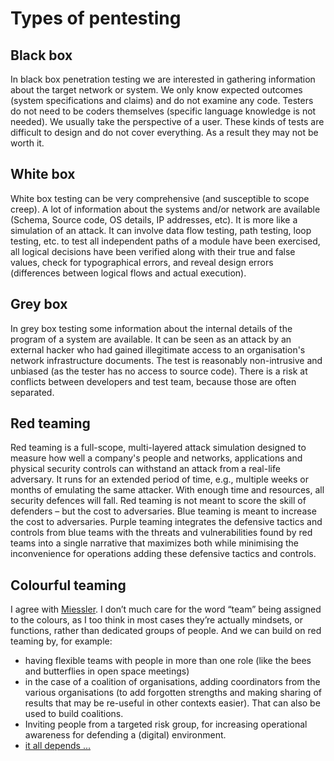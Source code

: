 # Types of pentesting

## Black box

In black box penetration testing we are interested in gathering information about the target network or system. We only know expected outcomes (system specifications and claims) and do not examine any code. Testers do not need to be coders themselves (specific language knowledge is not needed). We usually take the perspective of a user. These kinds of tests are difficult to design and do not cover everything. As a result they may not be worth it.

## White box

White box testing can be very comprehensive (and susceptible to scope creep). A lot of information about the systems and/or network are available (Schema, Source code, OS details, IP addresses, etc). It is more like a simulation of an attack. It can involve data flow testing, path testing, loop testing, etc. to test all independent paths of a module have been exercised, all logical decisions have been verified along with their true and false values, check for typographical errors, and reveal design errors (differences between logical flows and actual execution).

## Grey box

In grey box testing some information about the internal details of the program of a system are available. It can be seen as an attack by an external hacker who had gained illegitimate access to an organisation's network infrastructure documents. The test is reasonably non-intrusive and unbiased (as the tester has no access to source code). There is a risk at conflicts between developers and test team, because those are often separated.

## Red teaming

Red teaming is a full-scope, multi-layered attack simulation designed to measure how well a company's people and networks, applications and physical security controls can withstand an attack from a real-life adversary. It runs for an extended period of time, e.g., multiple weeks or months of emulating the same attacker. With enough time and resources, all security defences will fall. Red teaming is not meant to score the skill of defenders – but the cost to adversaries. Blue teaming is meant to increase the cost to adversaries. Purple teaming integrates the defensive tactics and controls from blue teams with the threats and vulnerabilities found by red teams into a single narrative that maximizes both while minimising the inconvenience for operations adding these defensive tactics and controls.

## Colourful teaming

I agree with [Miessler](https://danielmiessler.com/study/red-blue-purple-teams/). I don’t much care for the word “team” being assigned to the colours, as I too think in most cases they’re actually mindsets, or functions, rather than dedicated groups of people. And we can build on red teaming by, for example:
* having flexible teams with people in more than one role (like the bees and butterflies in open space meetings)
* in the case of a coalition of organisations, adding coordinators from the various organisations (to add forgotten strengths and making sharing of results that may  be re-useful in other contexts easier). That can also be used to build coalitions.
* Inviting people from a targeted risk group, for increasing operational awareness for defending a (digital) environment.
* [it all depends ...](Purpose-of-pentesting.md)